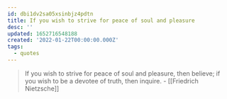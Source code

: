 ```yaml
---
id: dbi1dv2sa05xsinbjz4pdtn
title: If you wish to strive for peace of soul and pleasure
desc: ''
updated: 1652716548188
created: '2022-01-22T00:00:00.000Z'
tags:
  - quotes
---
```


> If you wish to strive for peace of soul and pleasure, then believe; if you wish to be a devotee of truth, then inquire. - [[Friedrich Nietzsche]]
